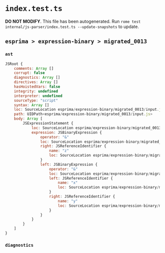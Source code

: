 # `index.test.ts`

**DO NOT MODIFY**. This file has been autogenerated. Run `rome test internal/js-parser/index.test.ts --update-snapshots` to update.

## `esprima > expression-binary > migrated_0013`

### `ast`

```javascript
JSRoot {
	comments: Array []
	corrupt: false
	diagnostics: Array []
	directives: Array []
	hasHoistedVars: false
	integrity: undefined
	interpreter: undefined
	sourceType: "script"
	syntax: Array []
	loc: SourceLocation esprima/expression-binary/migrated_0013/input.js 1:0-2:0
	path: UIDPath<esprima/expression-binary/migrated_0013/input.js>
	body: Array [
		JSExpressionStatement {
			loc: SourceLocation esprima/expression-binary/migrated_0013/input.js 1:0-1:9
			expression: JSBinaryExpression {
				operator: "&"
				loc: SourceLocation esprima/expression-binary/migrated_0013/input.js 1:0-1:9
				right: JSReferenceIdentifier {
					name: "z"
					loc: SourceLocation esprima/expression-binary/migrated_0013/input.js 1:8-1:9 (z)
				}
				left: JSBinaryExpression {
					operator: "&"
					loc: SourceLocation esprima/expression-binary/migrated_0013/input.js 1:0-1:5
					left: JSReferenceIdentifier {
						name: "x"
						loc: SourceLocation esprima/expression-binary/migrated_0013/input.js 1:0-1:1 (x)
					}
					right: JSReferenceIdentifier {
						name: "y"
						loc: SourceLocation esprima/expression-binary/migrated_0013/input.js 1:4-1:5 (y)
					}
				}
			}
		}
	]
}
```

### `diagnostics`

```

```

